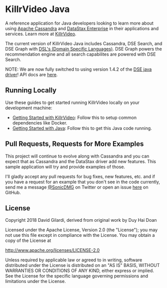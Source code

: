 # KillrVideo Java #

A reference application for Java developers looking to learn more about using [Apache Cassandra][cassandra] and
[DataStax Enterprise][dse] in their applications and services. Learn more at [KillrVideo].

The current version of KillrVideo Java includes Cassandra, DSE Search, and DSE Graph with [DSL's (Domain Specific Languages)][gremlindsljava].  DSE Graph powers the recommendation engine and all search capabilites are powered with DSE Search.

NOTE: We are now fully switched to using version 1.4.2 of the [DSE java driver][DSE Java driver]!  API docs are [here][DSE Java driver API docs].

## Running Locally

Use these guides to get started running KillrVideo locally on your development machine:
* [Getting Started with KillrVideo][getting-started]: Follow this to setup common dependencies like Docker.
* [Getting Started with Java][getting-started-java]: Follow this to get this Java code 
running.
  

## Pull Requests, Requests for More Examples
This project will continue to evolve along with Cassandra and you can expect that as Cassandra and the DataStax 
driver add new features. This sample application will try and provide examples of those. 

I'll gladly accept any pull requests for bug fixes, new features, etc.  and if you have a request for an example 
that you don't see in the code currently, send me a message [@SonicDMG][twitter] on Twitter or open an issue 
[here][issues] on GitHub.

## License
Copyright 2018 David Gilardi, derived from original work by Duy Hai Doan

Licensed under the Apache License, Version 2.0 (the "License");
you may not use this file except in compliance with the License.
You may obtain a copy of the License at

http://www.apache.org/licenses/LICENSE-2.0

Unless required by applicable law or agreed to in writing, software
distributed under the License is distributed on an "AS IS" BASIS,
WITHOUT WARRANTIES OR CONDITIONS OF ANY KIND, either express or implied.
See the License for the specific language governing permissions and
limitations under the License.

[cassandra]: http://cassandra.apache.org/
[dse]: http://www.datastax.com/products/datastax-enterprise 
[Killrvideo]: https://killrvideo.github.io
[getting-started]: https://killrvideo.github.io/getting-started/
[getting-started-java]: https://killrvideo.github.io/docs/languages/java/
[twitter]: https://twitter.com/SonicDMG
[DSE Java driver API docs]: http://docs.datastax.com/en/drivers/java-dse/1.4/
[DSE Java driver]: https://docs.datastax.com/en/developer/java-driver-dse/1.4/
[issues]: https://github.com/KillrVideo/killrvideo-java/issues
[gremlindsljava]: https://www.datastax.com/dev/blog/gremlin-dsls-in-java-with-dse-graph

